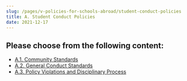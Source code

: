 ```yaml
---
slug: /pages/v-policies-for-schools-abroad/student-conduct-policies
title: A. Student Conduct Policies
date: 2021-12-17
---
```

## Please choose from the following content:

*   [A.1. Community Standards](/pages/ii-ug-college-policies/ug-policies/res-life-conduct-policies/a-introductory-matters/#community-standards)
*   [A.2. General Conduct Standards](/pages/ii-ug-college-policies/ug-policies/res-life-conduct-policies/genl-cond-standards/)
*   [A.3. Policy Violations and Disciplinary Process](/pages/v-policies-for-schools-abroad/student-conduct-policies/policy-violations-and-disciplinary-process)